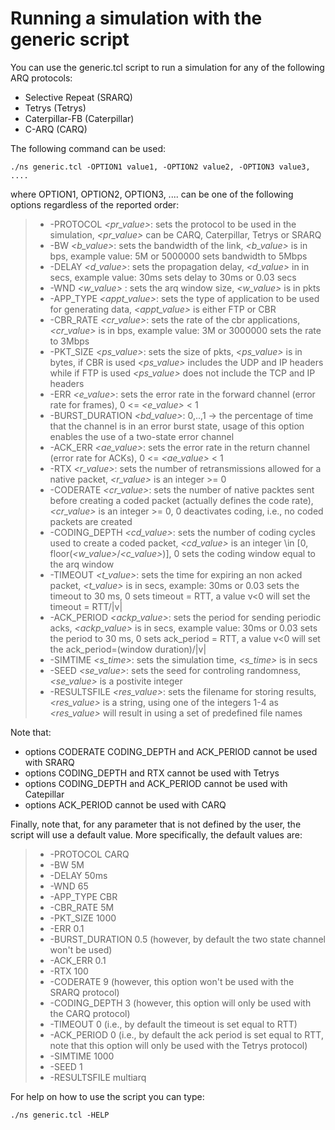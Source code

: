 # Running a simulation with the generic script

You can use the generic.tcl script to run a simulation for any of the following ARQ protocols:

* Selective Repeat (SRARQ)
* Tetrys (Tetrys)
* Caterpillar-FB (Caterpillar)
* C-ARQ (CARQ)

The following command can be used:
```
./ns generic.tcl -OPTION1 value1, -OPTION2 value2, -OPTION3 value3, .... 
```

where OPTION1, OPTION2, OPTION3, .... can be one of the following options regardless of the reported order:

> * -PROTOCOL _\<pr_value\>_: sets the protocol to be used in the simulation, _\<pr_value\>_ can be CARQ, Caterpillar, Tetrys or SRARQ
> * -BW _\<b_value\>_: sets the bandwidth of the link, _\<b_value\>_ is in bps, example value: 5M or 5000000 sets bandwidth to 5Mbps 
> * -DELAY _\<d_value\>_: sets the propagation delay, _\<d_value\>_ in in secs, example value: 30ms sets delay to 30ms or 0.03 secs
> * -WND _\<w_value\>_ : sets the arq window size, _\<w_value\>_ is in pkts
> * -APP_TYPE _\<appt_value\>_: sets the type of application to be used for generating data, _\<appt_value\>_ is either FTP or CBR
> * -CBR_RATE _\<cr_value\>_: sets the rate of the cbr applications, _\<cr_value\>_ is in bps, example value: 3M or 3000000 sets the rate to 3Mbps
> * -PKT_SIZE _\<ps_value\>_: sets the size of pkts, _\<ps_value\>_ is in bytes, if CBR is used _\<ps_value\>_ includes the UDP and IP headers while if FTP is used _\<ps_value\>_ does not include the TCP and IP headers
> * -ERR _\<e_value\>_: sets the error rate in the forward channel (error rate for frames), 0 <= _\<e_value\>_ < 1
> * -BURST_DURATION _\<bd_value\>_: 0,..,1 -> the percentage of time that the channel is in an error burst state, usage of this option enables the use of a two-state error channel
> * -ACK_ERR _\<ae_value\>_: sets the error rate in the return channel (error rate for ACKs), 0 <= _\<ae_value\>_ < 1
> * -RTX _\<r_value\>_: sets the number of retransmissions allowed for a native packet, _\<r_value\>_ is an integer >= 0
> * -CODERATE _\<cr_value\>_: sets the number of native packtes sent before creating a coded packet (actually defines the code rate), _\<cr_value\>_ is an integer >= 0, 0 deactivates coding, i.e., no coded packets are created
> * -CODING_DEPTH _\<cd_value\>_: sets the number of coding cycles used to create a coded packet, _\<cd_value\>_ is an integer \in \[0, floor(_\<w_value\>_/_\<c_value\>_)\], 0 sets the coding window equal to the arq window    
> * -TIMEOUT _\<t_value\>_: sets the time for expiring an non acked packet, _\<t_value\>_ is in secs, example: 30ms or 0.03 sets the timeout to 30 ms, 0 sets timeout = RTT, a value v<0 will set the timeout = RTT/|v|
> * -ACK_PERIOD _\<ackp_value\>_: sets the period for sending periodic acks, _\<ackp_value\>_ is in secs, example value: 30ms or 0.03 sets the period to 30 ms, 0 sets ack_period = RTT, a value v<0 will set the ack_period=(window duration)/|v|
> * -SIMTIME _\<s_time\>_: sets the simulation time, _\<s_time\>_ is in secs
> * -SEED _\<se_value\>_: sets the seed for controling randomness, _\<se_value\>_ is a postivite integer
> * -RESULTSFILE _\<res_value\>_: sets the filename for storing results, _\<res_value\>_ is a string, using one of the integers 1-4 as _\<res_value\>_ will result in using a set of predefined file names

Note that:

* options CODERATE CODING_DEPTH and ACK_PERIOD cannot be used with SRARQ
* options CODING_DEPTH and RTX cannot be used with Tetrys
* options CODING_DEPTH and ACK_PERIOD cannot be used with Catepillar
* options ACK_PERIOD cannot be used with CARQ

Finally, note that, for any parameter that is not defined by the user, the script will use a default value. More specifically, the default values are:

> * -PROTOCOL CARQ
> * -BW 5M 
> * -DELAY 50ms
> * -WND 65
> * -APP_TYPE CBR
> * -CBR_RATE 5M
> * -PKT_SIZE 1000
> * -ERR 0.1
> * -BURST_DURATION 0.5 (however, by default the two state channel won't be used)
> * -ACK_ERR 0.1
> * -RTX 100
> * -CODERATE 9 (however, this option won't be used with the SRARQ protocol)
> * -CODING_DEPTH 3 (however, this option will only be used with the CARQ protocol)   
> * -TIMEOUT 0 (i.e., by default the timeout is set equal to RTT)
> * -ACK_PERIOD 0 (i.e., by default the ack period is set equal to RTT, note that this option will only be used with the Tetrys protocol)
> * -SIMTIME 1000
> * -SEED 1
> * -RESULTSFILE multiarq


For help on how to use the script you can type:
```
./ns generic.tcl -HELP
```